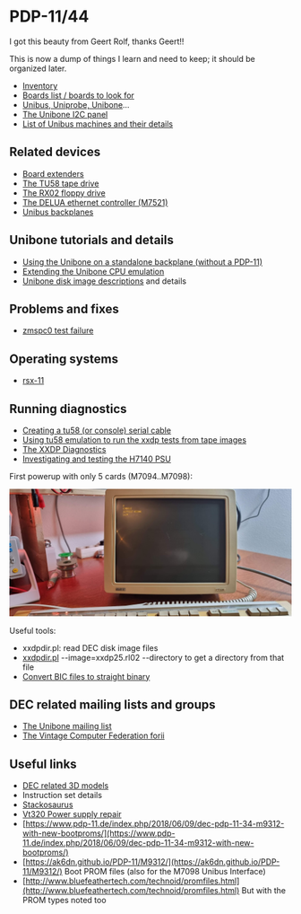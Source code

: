 # PDP-11/44

I got this beauty from Geert Rolf, thanks Geert!!

This is now a dump of things I learn and need to keep; it should be organized later.

- [Inventory](./pdp-1144/pdp-11-inventory.md)
- [Boards list / boards to look for](./pdp-1144/unibus-board-list.md)
- [Unibus, Uniprobe, Unibone](./pdp-1144/unibus-uniprobe-and-unibone-tales.md)…
-   [The Unibone I2C panel](./pdp-1144/unibone-i2c-panel.md)
- [List of Unibus machines and their details](./pdp-1144/pdp-11-unibus-processors.md)

## Related devices

- [Board extenders](pdp-1144/douglas-extenders.md)
- [The TU58 tape drive](./pdp-1144/the-tu58-tape-unit.md)
- [The RX02 floppy drive](./pdp-1144/the-rx02-floppy-drive-and-the-m8256-rv211-controller.md)
- [The DELUA ethernet controller (M7521)](./pdp-1144/the-delua-ethernet-controller-m7521.md)
- [Unibus backplanes](./pdp-1144/the-dd11-dk-backplane.md)

## Unibone tutorials and details

- [Using the Unibone on a standalone backplane (without a PDP-11)](./pdp-1144/using-the-unibone-as-a-stand-alone-machine.md)
- [Extending the Unibone CPU emulation](./pdp-1144/extending-the-unibone-cpu-emulation.md)
- [Unibone disk image descriptions](./pdp-1144/unibone-disk-image-details.md) and details

## Problems and fixes

- [zmspc0 test failure](./pdp-1144/zmspc0-test-failure.md)

## Operating systems

- [rsx-11](./pdp-1144/rsx-11.md)

## Running diagnostics

- [Creating a tu58 (or console) serial cable](./pdp-1144/pdp11-m7090-console-cable-tu58-cable.md)
- [Using tu58 emulation to run the xxdp tests from tape images](./pdp-1144/running-the-xxdp-tests-using-tu58.md)
- [The XXDP Diagnostics](./pdp-1144/xxdp-diagnostics-information.md)
- [Investigating and testing the H7140 PSU](./pdp-1144/investigating-and-testing-the-psu-h7140.md)

First powerup with only 5 cards (M7094..M7098):

![](./attachments/image-20230329-200202.png)

Useful tools:

- xxdpdir.pl: read DEC disk image files
-   [xxdpdir.pl](http://xxdpdir.pl) --image=xxdp25.rl02 --directory to get a directory from that file
- [Convert BIC files to straight binary](./pdp-1144/convert-bic-files-to-straight-binary-files.md)

## DEC related mailing lists and groups

- [The Unibone mailing list](https://groups.google.com/g/unibone)
- [The Vintage Computer Federation forii](https://forum.vcfed.org/index.php?forums/dec/)

## Useful links

- [DEC related 3D models](https://so-much-stuff.com/pdp8/cad/3d.php)
- Instruction set details
-   [Stackosaurus](http://stackosaurus.com/pdp11.html)
- [Vt320 Power supply repair](https://forum.vcfed.org/index.php?threads/vt320-modern-replacement-power-supply.1238917/#post-1260807)
- [https://www.pdp-11.de/index.php/2018/06/09/dec-pdp-11-34-m9312-with-new-bootproms/](https://www.pdp-11.de/index.php/2018/06/09/dec-pdp-11-34-m9312-with-new-bootproms/)
- [https://ak6dn.github.io/PDP-11/M9312/](https://ak6dn.github.io/PDP-11/M9312/) Boot PROM files (also for the M7098 Unibus Interface)
- [http://www.bluefeathertech.com/technoid/promfiles.html](http://www.bluefeathertech.com/technoid/promfiles.html) But with the PROM types noted too
